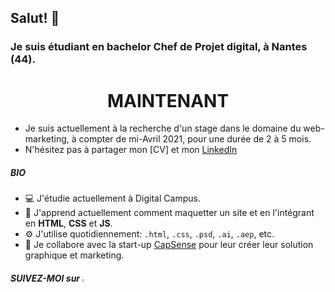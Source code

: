 ## Salut! 👋

### Je suis étudiant en bachelor Chef de Projet digital, à Nantes (44).

<div align="center"> <h1>MAINTENANT</h1> </div>

* Je suis actuellement à la recherche d'un stage dans le domaine du web-marketing, à compter de mi-Avril 2021, pour une durée de 2 à 5 mois.<br>
* N'hésitez pas à partager mon [CV] et mon [LinkedIn](https://www.linkedin.com/in/louis-milhes/)
##### BIO
* 💻 J'étudie actuellement à Digital Campus.
* 🌱 J'apprend actuellement comment maquetter un site et en l'intégrant en **HTML**, **CSS** et **JS**.
* ⚙️ J'utilise quotidiennement: `.html`, `.css`, `.psd`, `.ai`, `.aep`, etc.
* 📌 Je collabore avec la start-up [CapSense](https://agence-api.ouest-france.fr/societe/capesense) pour leur créer leur solution graphique et marketing.


##### SUIVEZ-MOI sur [<img width="2.5%" src="https://www.flaticon.com/svg/static/icons/svg/174/174857.svg" />](https://www.linkedin.com/in/louis-milhes/)
